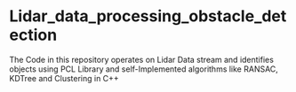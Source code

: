 # Lidar_data_processing_obstacle_detection
The Code in this repository operates on Lidar Data stream and identifies objects using PCL Library and self-Implemented algorithms like RANSAC, KDTree and Clustering in C++
